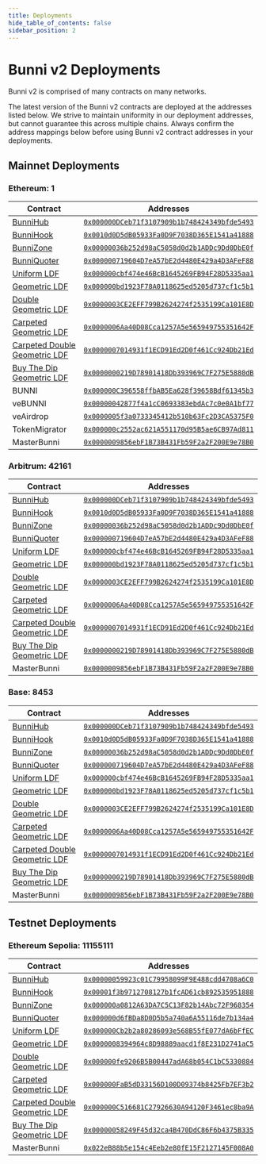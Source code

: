 ```yaml
---
title: Deployments
hide_table_of_contents: false
sidebar_position: 2
---
```


# Bunni v2 Deployments

Bunni v2 is comprised of many contracts on many networks. 

The latest version of the Bunni v2 contracts are deployed at the addresses listed below. We strive to maintain uniformity in our deployment addresses, but cannot guarantee this across multiple chains. Always confirm the address mappings below before using Bunni v2 contract addresses in your deployments.


## Mainnet Deployments

### Ethereum: 1

| Contract | Addresses |
| --------------- | --------------- |
| [BunniHub](./core/BunniHub) | [`0x000000DCeb71f3107909b1b748424349bfde5493`](https://etherscan.io/address/0x000000DCeb71f3107909b1b748424349bfde5493) |
| [BunniHook](./core/hook) | [`0x0010d0D5dB05933Fa0D9F7038D365E1541a41888`](https://etherscan.io/address/0x0010d0D5dB05933Fa0D9F7038D365E1541a41888) |
| [BunniZone](./core/zone) | [`0x00000036b252d98aC5058d0d2b1ADDc9Dd0DbE0f`](https://etherscan.io/address/0x00000036b252d98aC5058d0d2b1ADDc9Dd0DbE0f) |
| [BunniQuoter](./periphery/quoter) | [`0x000000719604D7eA57bE2d4480E429a4D3AFeF88`](https://etherscan.io/address/0x000000719604D7eA57bE2d4480E429a4D3AFeF88) |
| [Uniform LDF](./ldf/params#uniformdistribution) | [`0x000000cbf474e46BcB1645269FB94F28D5335aa1`](https://etherscan.io/address/0x000000cbf474e46BcB1645269FB94F28D5335aa1) |
| [Geometric LDF](./ldf/params#geometricdistribution) | [`0x000000bd1923F78A0118625ed5205d737cf1c5b1`](https://etherscan.io/address/0x000000bd1923F78A0118625ed5205d737cf1c5b1) |
| [Double Geometric LDF](./ldf/params#doublegeometricdistribution) | [`0x0000003CE2EFF799B2624274f2535199Ca101E8D`](https://etherscan.io/address/0x0000003CE2EFF799B2624274f2535199Ca101E8D) |
| [Carpeted Geometric LDF](./ldf/params#carpetedgeometricdistribution) | [`0x0000006Aa40D08Cca1257A5e565949755351642F`](https://etherscan.io/address/0x0000006Aa40D08Cca1257A5e565949755351642F) |
| [Carpeted Double Geometric LDF](./ldf/params#carpeteddoublegeometricdistribution) | [`0x0000007014931f1ECD91Ed2D0f461Cc924Db21Ed`](https://etherscan.io/address/0x0000007014931f1ECD91Ed2D0f461Cc924Db21Ed) |
| [Buy The Dip Geometric LDF](./ldf/params#buythedipgeometricdistribution) | [`0x0000000219D78901418Db393969C7F275E5880dB`](https://etherscan.io/address/0x0000000219D78901418Db393969C7F275E5880dB) |
| BUNNI | [`0x000000C396558ffbAB5Ea628f39658Bdf61345b3`](https://etherscan.io/token/0x000000C396558ffbAB5Ea628f39658Bdf61345b3) |
| veBUNNI | [`0x00000042877f4a1cC0693383ebdAc7c0e0A1bf77`](https://etherscan.io/token/0x00000042877f4a1cC0693383ebdAc7c0e0A1bf77) |
| veAirdrop | [`0x0000005f3a0733345412b510b63Fc2D3CA5375F0`](https://etherscan.io/address/0x0000005f3a0733345412b510b63Fc2D3CA5375F0) |
| TokenMigrator | [`0x000000c2552ac621A551170d95B5ae6CB97Ad811`](https://etherscan.io/address/0x000000c2552ac621A551170d95B5ae6CB97Ad811) |
| MasterBunni | [`0x0000009856ebF1B73B431Fb59F2a2F200E9e78B0`](https://etherscan.io/address/0x0000009856ebF1B73B431Fb59F2a2F200E9e78B0) |

### Arbitrum: 42161

| Contract | Addresses |
| --------------- | --------------- |
| [BunniHub](./core/BunniHub) | [`0x000000DCeb71f3107909b1b748424349bfde5493`](https://arbiscan.io/address/0x000000DCeb71f3107909b1b748424349bfde5493) |
| [BunniHook](./core/hook) | [`0x0010d0D5dB05933Fa0D9F7038D365E1541a41888`](https://arbiscan.io/address/0x0010d0D5dB05933Fa0D9F7038D365E1541a41888) |
| [BunniZone](./core/zone) | [`0x00000036b252d98aC5058d0d2b1ADDc9Dd0DbE0f`](https://arbiscan.io/address/0x00000036b252d98aC5058d0d2b1ADDc9Dd0DbE0f) |
| [BunniQuoter](./periphery/quoter) | [`0x000000719604D7eA57bE2d4480E429a4D3AFeF88`](https://arbiscan.io/address/0x000000719604D7eA57bE2d4480E429a4D3AFeF88) |
| [Uniform LDF](./ldf/params#uniformdistribution) | [`0x000000cbf474e46BcB1645269FB94F28D5335aa1`](https://arbiscan.io/address/0x000000cbf474e46BcB1645269FB94F28D5335aa1) |
| [Geometric LDF](./ldf/params#geometricdistribution) | [`0x000000bd1923F78A0118625ed5205d737cf1c5b1`](https://arbiscan.io/address/0x000000bd1923F78A0118625ed5205d737cf1c5b1) |
| [Double Geometric LDF](./ldf/params#doublegeometricdistribution) | [`0x0000003CE2EFF799B2624274f2535199Ca101E8D`](https://arbiscan.io/address/0x0000003CE2EFF799B2624274f2535199Ca101E8D) |
| [Carpeted Geometric LDF](./ldf/params#carpetedgeometricdistribution) | [`0x0000006Aa40D08Cca1257A5e565949755351642F`](https://arbiscan.io/address/0x0000006Aa40D08Cca1257A5e565949755351642F) |
| [Carpeted Double Geometric LDF](./ldf/params#carpeteddoublegeometricdistribution) | [`0x0000007014931f1ECD91Ed2D0f461Cc924Db21Ed`](https://arbiscan.io/address/0x0000007014931f1ECD91Ed2D0f461Cc924Db21Ed) |
| [Buy The Dip Geometric LDF](./ldf/params#buythedipgeometricdistribution) | [`0x0000000219D78901418Db393969C7F275E5880dB`](https://arbiscan.io/address/0x0000000219D78901418Db393969C7F275E5880dB) |
| MasterBunni | [`0x0000009856ebF1B73B431Fb59F2a2F200E9e78B0`](https://arbiscan.io/address/0x0000009856ebF1B73B431Fb59F2a2F200E9e78B0) |

### Base: 8453

| Contract | Addresses |
| --------------- | --------------- |
| [BunniHub](./core/BunniHub) | [`0x000000DCeb71f3107909b1b748424349bfde5493`](https://basescan.io/address/0x000000DCeb71f3107909b1b748424349bfde5493) |
| [BunniHook](./core/hook) | [`0x0010d0D5dB05933Fa0D9F7038D365E1541a41888`](https://basescan.io/address/0x0010d0D5dB05933Fa0D9F7038D365E1541a41888) |
| [BunniZone](./core/zone) | [`0x00000036b252d98aC5058d0d2b1ADDc9Dd0DbE0f`](https://basescan.io/address/0x00000036b252d98aC5058d0d2b1ADDc9Dd0DbE0f) |
| [BunniQuoter](./periphery/quoter) | [`0x000000719604D7eA57bE2d4480E429a4D3AFeF88`](https://basescan.io/address/0x000000719604D7eA57bE2d4480E429a4D3AFeF88) |
| [Uniform LDF](./ldf/params#uniformdistribution) | [`0x000000cbf474e46BcB1645269FB94F28D5335aa1`](https://basescan.io/address/0x000000cbf474e46BcB1645269FB94F28D5335aa1) |
| [Geometric LDF](./ldf/params#geometricdistribution) | [`0x000000bd1923F78A0118625ed5205d737cf1c5b1`](https://basescan.io/address/0x000000bd1923F78A0118625ed5205d737cf1c5b1) |
| [Double Geometric LDF](./ldf/params#doublegeometricdistribution) | [`0x0000003CE2EFF799B2624274f2535199Ca101E8D`](https://basescan.io/address/0x0000003CE2EFF799B2624274f2535199Ca101E8D) |
| [Carpeted Geometric LDF](./ldf/params#carpetedgeometricdistribution) | [`0x0000006Aa40D08Cca1257A5e565949755351642F`](https://basescan.io/address/0x0000006Aa40D08Cca1257A5e565949755351642F) |
| [Carpeted Double Geometric LDF](./ldf/params#carpeteddoublegeometricdistribution) | [`0x0000007014931f1ECD91Ed2D0f461Cc924Db21Ed`](https://basescan.io/address/0x0000007014931f1ECD91Ed2D0f461Cc924Db21Ed) |
| [Buy The Dip Geometric LDF](./ldf/params#buythedipgeometricdistribution) | [`0x0000000219D78901418Db393969C7F275E5880dB`](https://basescan.io/address/0x0000000219D78901418Db393969C7F275E5880dB) |
| MasterBunni | [`0x0000009856ebF1B73B431Fb59F2a2F200E9e78B0`](https://basescan.org/address/0x0000009856ebF1B73B431Fb59F2a2F200E9e78B0) |


## Testnet Deployments

### Ethereum Sepolia: 11155111

| Contract | Addresses |
| --------------- | --------------- |
| [BunniHub](./core/BunniHub) | [`0x00000059923c01C79958099F9E488cdd4708a6C0`](https://sepolia.etherscan.io/address/0x00000059923c01C79958099F9E488cdd4708a6C0) |
| [BunniHook](./core/hook) | [`0x00001f3b9712708127b1fcAD61cb892535951888`](https://sepolia.etherscan.io/address/0x00001f3b9712708127b1fcAD61cb892535951888) |
| [BunniZone](./core/zone) | [`0x000000a0812A63DA7C5C13F82b14Abc72F968354`](https://sepolia.etherscan.io/address/0x000000a0812A63DA7C5C13F82b14Abc72F968354) |
| [BunniQuoter](./periphery/quoter) | [`0x000000d6fBDa8D0D5b5a740a6A55116de7b134a4`](https://sepolia.etherscan.io/address/0x000000d6fBDa8D0D5b5a740a6A55116de7b134a4) |
| [Uniform LDF](./ldf/params#uniformdistribution) | [`0x000000Cb2b2a80286093e568B55fE077dA6bFfEC`](https://sepolia.etherscan.io/address/0x000000Cb2b2a80286093e568B55fE077dA6bFfEC) |
| [Geometric LDF](./ldf/params#geometricdistribution) | [`0x0000008394964c8D98889aacd1f8E231D2741aC5`](https://sepolia.etherscan.io/address/0x0000008394964c8D98889aacd1f8E231D2741aC5) |
| [Double Geometric LDF](./ldf/params#doublegeometricdistribution) | [`0x000000fe9206B5B00447adA68b054C1bC5330884`](https://sepolia.etherscan.io/address/0x000000fe9206B5B00447adA68b054C1bC5330884) |
| [Carpeted Geometric LDF](./ldf/params#carpetedgeometricdistribution) | [`0x000000FaB5dD33156D100D09374b8425Fb7EF3b2`](https://sepolia.etherscan.io/address/0x000000FaB5dD33156D100D09374b8425Fb7EF3b2) |
| [Carpeted Double Geometric LDF](./ldf/params#carpeteddoublegeometricdistribution) | [`0x000000C516681C27926630A94120F3461ec8ba9A`](https://sepolia.etherscan.io/address/0x000000C516681C27926630A94120F3461ec8ba9A) |
| [Buy The Dip Geometric LDF](./ldf/params#buythedipgeometricdistribution) | [`0x00000058249F45d32ca4B470DdC86F6b4375B335`](https://sepolia.etherscan.io/address/0x00000058249F45d32ca4B470DdC86F6b4375B335) |
| MasterBunni | [`0x022eB88b5e154c4Eeb2e80fE15F2127145F008A0`](https://sepolia.etherscan.io/address/0x022eB88b5e154c4Eeb2e80fE15F2127145F008A0) | 